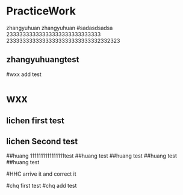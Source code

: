 # PracticeWork
zhangyuhuan
zhangyuhuan
#sadasdsadsa
23333333333333333333333333333
23333333333333333333333333332332323
## zhangyuhuangtest
#wxx add test
# wxx

## lichen first test
## lichen Second test
##huang 1111111111111111test
##huang test
##huang test
##huang test
##huang test



#HHC arrive it and correct it 

#chq first test
#chq add test
